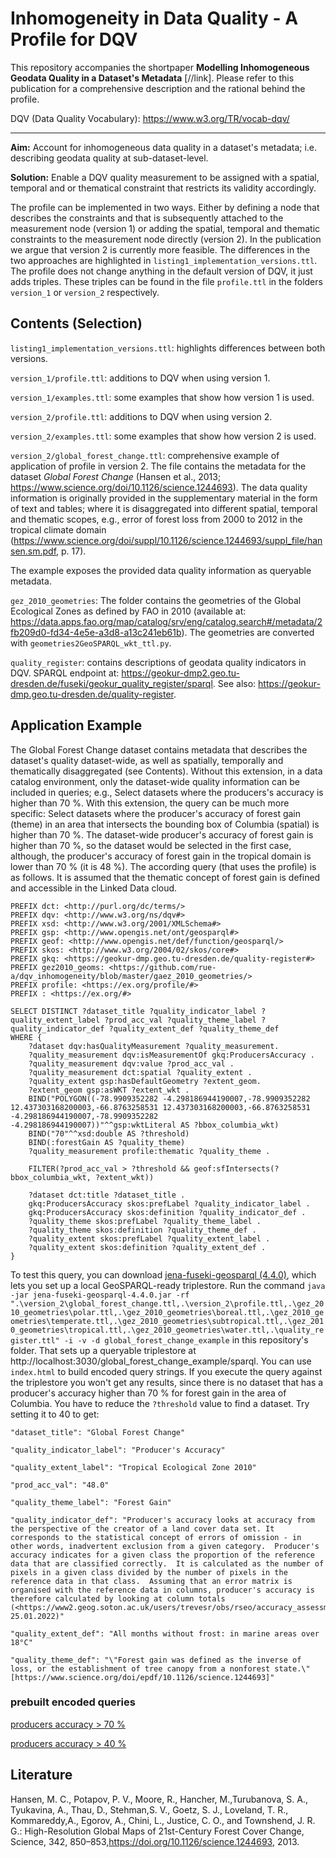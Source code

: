 # Inhomogeneity in Data Quality - A Profile for DQV

This repository accompanies the shortpaper __Modelling Inhomogeneous Geodata Quality in a Dataset's Metadata__ [//link]. Please refer to this publication for a comprehensive description and the rational behind the profile.

DQV (Data Quality Vocabulary): <https://www.w3.org/TR/vocab-dqv/>

---

__Aim:__ Account for inhomogeneous data quality in a dataset's metadata; i.e. describing geodata quality at sub-dataset-level.

__Solution:__ Enable a DQV quality measurement to be assigned with a spatial, temporal and or thematical constraint that restricts its validity accordingly.

The profile can be implemented in two ways. Either by defining a node that describes the constraints and that is subsequently attached to the measurement node (version 1) or adding the spatial, temporal and thematic constraints to the measurement node directly (version 2). In the publication we argue that version 2 is currently more feasible. The differences in the two approaches are highlighted in `listing1_implementation_versions.ttl`. The profile does not change anything in the default version of DQV, it just adds triples. These triples can be found in the file `profile.ttl` in the folders `version_1` or `version_2` respectively.

## Contents (Selection)

`listing1_implementation_versions.ttl`: highlights differences between both versions.

`version_1/profile.ttl`: additions to DQV when using version 1.

`version_1/examples.ttl`: some examples that show how version 1 is used.

`version_2/profile.ttl`: additions to DQV when using version 2.

`version_2/examples.ttl`: some examples that show how version 2 is used.

`version_2/global_forest_change.ttl`: comprehensive example of application of profile in version 2. The file contains the metadata for the dataset _Global Forest Change_ (Hansen et al., 2013; <https://www.science.org/doi/10.1126/science.1244693>). The data quality information is originally provided in the supplementary material in the form of text and tables; where it is disaggregated into different spatial, temporal and thematic scopes, e.g., error of forest loss from 2000 to 2012 in the tropical climate domain (<https://www.science.org/doi/suppl/10.1126/science.1244693/suppl_file/hansen.sm.pdf>, p. 17).

The example exposes the provided data quality information as queryable metadata.

`gez_2010_geometries`: The folder contains the geometries of the Global Ecological Zones as defined by FAO in 2010 (available at: <https://data.apps.fao.org/map/catalog/srv/eng/catalog.search#/metadata/2fb209d0-fd34-4e5e-a3d8-a13c241eb61b>). The geometries are converted with `geometries2GeoSPARQL_wkt_ttl.py`.

`quality_register`: contains descriptions of geodata quality indicators in DQV. SPARQL endpoint at: <https://geokur-dmp2.geo.tu-dresden.de/fuseki/geokur_quality_register/sparql>. See also: <https://geokur-dmp.geo.tu-dresden.de/quality-register>.

## Application Example

The Global Forest Change dataset contains metadata that describes the dataset's quality dataset-wide, as well as spatially, temporally and thematically disaggregated (see Contents). Without this extension, in a data catalog environment, only the dataset-wide quality information can be included in queries; e.g., Select datasets where the producers's accuracy is higher than 70 %. With this extension, the query can be much more specific: Select datasets where the producer's accuracy of forest gain (theme) in an area that intersects the bounding box of Columbia (spatial) is higher than 70 %. The dataset-wide producer's accuracy of forest gain is higher than 70 %, so the dataset would be selected in the first case, although, the producer's accuracy of forest gain in the tropical domain is lower than 70 % (it is 48 %). The according query (that uses the profile) is as follows. It is assumed that the thematic concept of forest gain is defined and accessible in the Linked Data cloud.

```SPARQL
PREFIX dct: <http://purl.org/dc/terms/>
PREFIX dqv: <http://www.w3.org/ns/dqv#>
PREFIX xsd: <http://www.w3.org/2001/XMLSchema#> 
PREFIX gsp: <http://www.opengis.net/ont/geosparql#>
PREFIX geof: <http://www.opengis.net/def/function/geosparql/>
PREFIX skos: <http://www.w3.org/2004/02/skos/core#> 
PREFIX gkq: <https://geokur-dmp.geo.tu-dresden.de/quality-register#>
PREFIX gez2010_geoms: <https://github.com/rue-a/dqv_inhomogeneity/blob/master/gaez_2010_geometries/>
PREFIX profile: <https://ex.org/profile/#> 
PREFIX : <https://ex.org/#>

SELECT DISTINCT ?dataset_title ?quality_indicator_label ?quality_extent_label ?prod_acc_val ?quality_theme_label ?quality_indicator_def ?quality_extent_def ?quality_theme_def
WHERE {
    ?dataset dqv:hasQualityMeasurement ?quality_measurement.
    ?quality_measurement dqv:isMeasurementOf gkq:ProducersAccuracy .
  	?quality_measurement dqv:value ?prod_acc_val .
    ?quality_measurement dct:spatial ?quality_extent .
    ?quality_extent gsp:hasDefaultGeometry ?extent_geom.
    ?extent_geom gsp:asWKT ?extent_wkt .
    BIND("POLYGON((-78.9909352282 -4.298186944190007,-78.9909352282 12.437303168200003,-66.8763258531 12.437303168200003,-66.8763258531 -4.298186944190007,-78.9909352282 -4.298186944190007))"^^gsp:wktLiteral AS ?bbox_columbia_wkt)
    BIND("70"^^xsd:double AS ?threshold)
    BIND(:forestGain AS ?quality_theme)
    ?quality_measurement profile:thematic ?quality_theme .
    
    FILTER(?prod_acc_val > ?threshold && geof:sfIntersects(?bbox_columbia_wkt, ?extent_wkt))
    
    ?dataset dct:title ?dataset_title . 
    gkq:ProducersAccuracy skos:prefLabel ?quality_indicator_label .
    gkq:ProducersAccuracy skos:definition ?quality_indicator_def .    
    ?quality_theme skos:prefLabel ?quality_theme_label .
    ?quality_theme skos:definition ?quality_theme_def .
    ?quality_extent skos:prefLabel ?quality_extent_label .
    ?quality_extent skos:definition ?quality_extent_def .
}
```

To test this query, you can download [jena-fuseki-geosparql (4.4.0)](https://repo1.maven.org/maven2/org/apache/jena/jena-fuseki-geosparql/4.4.0/jena-fuseki-geosparql-4.4.0.jar), which lets you set up a local GeoSPARQL-ready triplestore. Run the command `java -jar jena-fuseki-geosparql-4.4.0.jar -rf ".\version_2\global_forest_change.ttl,.\version_2\profile.ttl,.\gez_2010_geometries\polar.ttl,.\gez_2010_geometries\boreal.ttl,.\gez_2010_geometries\temperate.ttl,.\gez_2010_geometries\subtropical.ttl,.\gez_2010_geometries\tropical.ttl,.\gez_2010_geometries\water.ttl,.\quality_register.ttl" -i -v -d global_forest_change_example` in this repository's folder. That sets up a queryable triplestore at http://localhost:3030/global_forest_change_example/sparql. You can use `index.html` to build encoded query strings.
If you execute the query against the triplestore you won't get any results, since there is no dataset that has a producer's accuracy higher than 70 % for forest gain in the area of Columbia. You have to reduce the `?threshold` value to find a dataset. Try setting it to 40 to get:

    "dataset_title": "Global Forest Change"

    "quality_indicator_label": "Producer's Accuracy"

    "quality_extent_label": "Tropical Ecological Zone 2010"

    "prod_acc_val": "48.0"

    "quality_theme_label": "Forest Gain"

    "quality_indicator_def": "Producer's accuracy looks at accuracy from the perspective of the creator of a land cover data set. It corresponds to the statistical concept of errors of omission - in other words, inadvertent exclusion from a given category.  Producer's accuracy indicates for a given class the proportion of the reference data that are classified correctly.  It is calculated as the number of pixels in a given class divided by the number of pixels in the reference data in that class.  Assuming that an error matrix is organised with the reference data in columns, producer's accuracy is therefore calculated by looking at column totals (<https://www2.geog.soton.ac.uk/users/trevesr/obs/rseo/accuracy_assessment__error_matrices.html>; 25.01.2022)"

    "quality_extent_def": "All months without frost: in marine areas over 18°C"

    "quality_theme_def": "\"Forest gain was defined as the inverse of loss, or the establishment of tree canopy from a nonforest state.\" [https://www.science.org/doi/epdf/10.1126/science.1244693]"


### prebuilt encoded queries

[producers accuracy > 70 %](http://localhost:3030/global_forest_change_example/sparql?query=%20%20%20%20%20%20PREFIX%20dct%3A%20%3Chttp%3A%2F%2Fpurl.org%2Fdc%2Fterms%2F%3E%0A%20%20%20%20%20%20PREFIX%20dqv%3A%20%3Chttp%3A%2F%2Fwww.w3.org%2Fns%2Fdqv%23%3E%0A%20%20%20%20%20%20PREFIX%20xsd%3A%20%3Chttp%3A%2F%2Fwww.w3.org%2F2001%2FXMLSchema%23%3E%20%0A%20%20%20%20%20%20PREFIX%20gsp%3A%20%3Chttp%3A%2F%2Fwww.opengis.net%2Font%2Fgeosparql%23%3E%0A%20%20%20%20%20%20PREFIX%20geof%3A%20%3Chttp%3A%2F%2Fwww.opengis.net%2Fdef%2Ffunction%2Fgeosparql%2F%3E%0A%20%20%20%20%20%20PREFIX%20skos%3A%20%3Chttp%3A%2F%2Fwww.w3.org%2F2004%2F02%2Fskos%2Fcore%23%3E%20%0A%20%20%20%20%20%20PREFIX%20gkq%3A%20%3Chttps%3A%2F%2Fgeokur-dmp.geo.tu-dresden.de%2Fquality-register%23%3E%0A%20%20%20%20%20%20PREFIX%20gez2010_geoms%3A%20%3Chttps%3A%2F%2Fgithub.com%2Frue-a%2Fdqv_inhomogeneity%2Fblob%2Fmaster%2Fgaez_2010_geometries%2F%3E%0A%20%20%20%20%20%20PREFIX%20profile%3A%20%3Chttps%3A%2F%2Fex.org%2Fprofile%2F%23%3E%20%0A%20%20%20%20%20%20PREFIX%20%3A%20%3Chttps%3A%2F%2Fex.org%2F%23%3E%0A%20%20%20%20%20%20%0A%20%20%20%20%20%20SELECT%20DISTINCT%20%3Fdataset_title%20%3Fquality_indicator_label%20%3Fquality_extent_label%20%3Fprod_acc_val%20%3Fquality_theme_label%20%3Fquality_indicator_def%20%3Fquality_extent_def%20%3Fquality_theme_def%0A%20%20%20%20%20%20WHERE%20%7B%0A%20%20%20%20%20%20%20%20%20%20%3Fdataset%20dqv%3AhasQualityMeasurement%20%3Fquality_measurement.%0A%20%20%20%20%20%20%20%20%20%20%3Fquality_measurement%20dqv%3AisMeasurementOf%20gkq%3AProducersAccuracy%20.%0A%20%20%20%20%20%20%20%20%20%20%3Fquality_measurement%20dqv%3Avalue%20%3Fprod_acc_val%20.%0A%20%20%20%20%20%20%20%20%20%20%3Fquality_measurement%20dct%3Aspatial%20%3Fquality_extent%20.%0A%20%20%20%20%20%20%20%20%20%20%3Fquality_extent%20gsp%3AhasDefaultGeometry%20%3Fextent_geom.%0A%20%20%20%20%20%20%20%20%20%20%3Fextent_geom%20gsp%3AasWKT%20%3Fextent_wkt%20.%0A%20%20%20%20%20%20%20%20%20%20BIND(%22POLYGON((-78.9909352282%20-4.298186944190007%2C-78.9909352282%2012.437303168200003%2C-66.8763258531%2012.437303168200003%2C-66.8763258531%20-4.298186944190007%2C-78.9909352282%20-4.298186944190007))%22%5E%5Egsp%3AwktLiteral%20AS%20%3Fbbox_columbia_wkt)%0A%20%20%20%20%20%20%20%20%20%20BIND(%2270%22%5E%5Exsd%3Adouble%20AS%20%3Fthreshold)%0A%20%20%20%20%20%20%20%20%20%20BIND(%3AforestGain%20AS%20%3Fquality_theme)%0A%20%20%20%20%20%20%20%20%20%20%3Fquality_measurement%20profile%3Athematic%20%3Fquality_theme%20.%0A%20%20%20%20%20%20%20%20%20%20%0A%20%20%20%20%20%20%20%20%20%20FILTER(%3Fprod_acc_val%20%3E%20%3Fthreshold%20%26%26%20geof%3AsfIntersects(%3Fbbox_columbia_wkt%2C%20%3Fextent_wkt))%0A%20%20%20%20%20%20%20%20%20%20%0A%20%20%20%20%20%20%20%20%20%20%3Fdataset%20dct%3Atitle%20%3Fdataset_title%20.%20%0A%20%20%20%20%20%20%20%20%20%20gkq%3AProducersAccuracy%20skos%3AprefLabel%20%3Fquality_indicator_label%20.%0A%20%20%20%20%20%20%20%20%20%20gkq%3AProducersAccuracy%20skos%3Adefinition%20%3Fquality_indicator_def%20.%20%20%20%20%0A%20%20%20%20%20%20%20%20%20%20%3Fquality_theme%20skos%3AprefLabel%20%3Fquality_theme_label%20.%0A%20%20%20%20%20%20%20%20%20%20%3Fquality_theme%20skos%3Adefinition%20%3Fquality_theme_def%20.%0A%20%20%20%20%20%20%20%20%20%20%3Fquality_extent%20skos%3AprefLabel%20%3Fquality_extent_label%20.%0A%20%20%20%20%20%20%20%20%20%20%3Fquality_extent%20skos%3Adefinition%20%3Fquality_extent_def%20.%0A%20%20%20%20%20%20%7D%0A%20%20%20%20&format=json)

[producers accuracy > 40 %](http://localhost:3030/global_forest_change_example/sparql?query=%20%20%20%20%20%20PREFIX%20dct%3A%20%3Chttp%3A%2F%2Fpurl.org%2Fdc%2Fterms%2F%3E%0A%20%20%20%20%20%20PREFIX%20dqv%3A%20%3Chttp%3A%2F%2Fwww.w3.org%2Fns%2Fdqv%23%3E%0A%20%20%20%20%20%20PREFIX%20xsd%3A%20%3Chttp%3A%2F%2Fwww.w3.org%2F2001%2FXMLSchema%23%3E%20%0A%20%20%20%20%20%20PREFIX%20gsp%3A%20%3Chttp%3A%2F%2Fwww.opengis.net%2Font%2Fgeosparql%23%3E%0A%20%20%20%20%20%20PREFIX%20geof%3A%20%3Chttp%3A%2F%2Fwww.opengis.net%2Fdef%2Ffunction%2Fgeosparql%2F%3E%0A%20%20%20%20%20%20PREFIX%20skos%3A%20%3Chttp%3A%2F%2Fwww.w3.org%2F2004%2F02%2Fskos%2Fcore%23%3E%20%0A%20%20%20%20%20%20PREFIX%20gkq%3A%20%3Chttps%3A%2F%2Fgeokur-dmp.geo.tu-dresden.de%2Fquality-register%23%3E%0A%20%20%20%20%20%20PREFIX%20gez2010_geoms%3A%20%3Chttps%3A%2F%2Fgithub.com%2Frue-a%2Fdqv_inhomogeneity%2Fblob%2Fmaster%2Fgaez_2010_geometries%2F%3E%0A%20%20%20%20%20%20PREFIX%20profile%3A%20%3Chttps%3A%2F%2Fex.org%2Fprofile%2F%23%3E%20%0A%20%20%20%20%20%20PREFIX%20%3A%20%3Chttps%3A%2F%2Fex.org%2F%23%3E%0A%20%20%20%20%20%20%0A%20%20%20%20%20%20SELECT%20DISTINCT%20%3Fdataset_title%20%3Fquality_indicator_label%20%3Fquality_extent_label%20%3Fprod_acc_val%20%3Fquality_theme_label%20%3Fquality_indicator_def%20%3Fquality_extent_def%20%3Fquality_theme_def%0A%20%20%20%20%20%20WHERE%20%7B%0A%20%20%20%20%20%20%20%20%20%20%3Fdataset%20dqv%3AhasQualityMeasurement%20%3Fquality_measurement.%0A%20%20%20%20%20%20%20%20%20%20%3Fquality_measurement%20dqv%3AisMeasurementOf%20gkq%3AProducersAccuracy%20.%0A%20%20%20%20%20%20%20%20%20%20%3Fquality_measurement%20dqv%3Avalue%20%3Fprod_acc_val%20.%0A%20%20%20%20%20%20%20%20%20%20%3Fquality_measurement%20dct%3Aspatial%20%3Fquality_extent%20.%0A%20%20%20%20%20%20%20%20%20%20%3Fquality_extent%20gsp%3AhasDefaultGeometry%20%3Fextent_geom.%0A%20%20%20%20%20%20%20%20%20%20%3Fextent_geom%20gsp%3AasWKT%20%3Fextent_wkt%20.%0A%20%20%20%20%20%20%20%20%20%20BIND(%22POLYGON((-78.9909352282%20-4.298186944190007%2C-78.9909352282%2012.437303168200003%2C-66.8763258531%2012.437303168200003%2C-66.8763258531%20-4.298186944190007%2C-78.9909352282%20-4.298186944190007))%22%5E%5Egsp%3AwktLiteral%20AS%20%3Fbbox_columbia_wkt)%0A%20%20%20%20%20%20%20%20%20%20BIND(%2240%22%5E%5Exsd%3Adouble%20AS%20%3Fthreshold)%0A%20%20%20%20%20%20%20%20%20%20BIND(%3AforestGain%20AS%20%3Fquality_theme)%0A%20%20%20%20%20%20%20%20%20%20%3Fquality_measurement%20profile%3Athematic%20%3Fquality_theme%20.%0A%20%20%20%20%20%20%20%20%20%20%0A%20%20%20%20%20%20%20%20%20%20FILTER(%3Fprod_acc_val%20%3E%20%3Fthreshold%20%26%26%20geof%3AsfIntersects(%3Fbbox_columbia_wkt%2C%20%3Fextent_wkt))%0A%20%20%20%20%20%20%20%20%20%20%0A%20%20%20%20%20%20%20%20%20%20%3Fdataset%20dct%3Atitle%20%3Fdataset_title%20.%20%0A%20%20%20%20%20%20%20%20%20%20gkq%3AProducersAccuracy%20skos%3AprefLabel%20%3Fquality_indicator_label%20.%0A%20%20%20%20%20%20%20%20%20%20gkq%3AProducersAccuracy%20skos%3Adefinition%20%3Fquality_indicator_def%20.%20%20%20%20%0A%20%20%20%20%20%20%20%20%20%20%3Fquality_theme%20skos%3AprefLabel%20%3Fquality_theme_label%20.%0A%20%20%20%20%20%20%20%20%20%20%3Fquality_theme%20skos%3Adefinition%20%3Fquality_theme_def%20.%0A%20%20%20%20%20%20%20%20%20%20%3Fquality_extent%20skos%3AprefLabel%20%3Fquality_extent_label%20.%0A%20%20%20%20%20%20%20%20%20%20%3Fquality_extent%20skos%3Adefinition%20%3Fquality_extent_def%20.%0A%20%20%20%20%20%20%7D%0A%20%20%20%20&format=json)


## Literature

Hansen, M. C., Potapov, P. V., Moore, R., Hancher, M.,Turubanova, S. A., Tyukavina, A., Thau, D., Stehman,S. V., Goetz, S. J., Loveland, T. R., Kommareddy,A., Egorov, A., Chini, L., Justice, C. O., and Townshend, J. R. G.: High-Resolution Global Maps of 21st-Century Forest Cover Change, Science, 342, 850–853,<https://doi.org/10.1126/science.1244693>, 2013.
